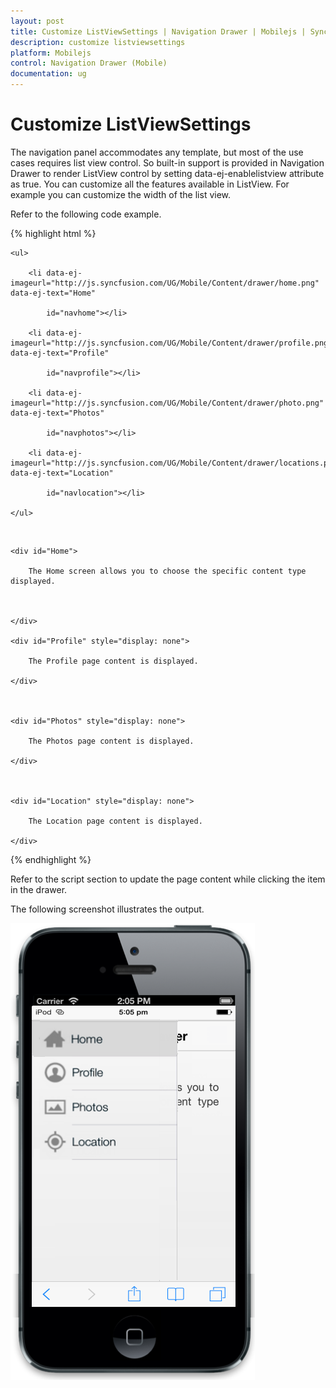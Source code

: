 ```yaml
---
layout: post
title: Customize ListViewSettings | Navigation Drawer | Mobilejs | Syncfusion
description: customize listviewsettings
platform: Mobilejs
control: Navigation Drawer (Mobile)
documentation: ug
---
```


# Customize ListViewSettings

The navigation panel accommodates any template, but most of the use cases requires list view control. So built-in support is provided in Navigation Drawer to render ListView control by setting data-ej-enablelistview attribute as true. You can customize all the features available in ListView. For example you can customize the width of the list view.

Refer to the following code example.

{% highlight html %}

<div data-role="ejmnavigationdrawer" id="navpane" data-ej-enablelistview="true" data-ej-listviewsettings-width="250" data-ej-listviewsettings-touchend="navListClick">

	<ul>

		<li data-ej-imageurl="http://js.syncfusion.com/UG/Mobile/Content/drawer/home.png" data-ej-text="Home"

			id="navhome"></li>

		<li data-ej-imageurl="http://js.syncfusion.com/UG/Mobile/Content/drawer/profile.png" data-ej-text="Profile"

			id="navprofile"></li>

		<li data-ej-imageurl="http://js.syncfusion.com/UG/Mobile/Content/drawer/photo.png" data-ej-text="Photos"

			id="navphotos"></li>

		<li data-ej-imageurl="http://js.syncfusion.com/UG/Mobile/Content/drawer/locations.png" data-ej-text="Location"

			id="navlocation"></li>

	</ul>

</div>

<div id="head" data-role="ejmheader" data-ej-title="NavigationDrawer" data-ej-position="normal"></div>

<div id="content" style="margin-top: 45px;">

	<div id="Home">

		The Home screen allows you to choose the specific content type displayed.



	</div>

	<div id="Profile" style="display: none">

		The Profile page content is displayed.

	</div>



	<div id="Photos" style="display: none">

		The Photos page content is displayed.

	</div>



	<div id="Location" style="display: none">

		The Location page content is displayed.

	</div>

</div>

{% endhighlight %}

Refer to the script section to update the page content while clicking the item in the drawer.

The following screenshot illustrates the output.

![](Customize-ListViewSettings_images/Customize-ListViewSettings_img1.png)